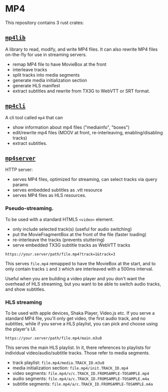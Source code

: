 # MP4

This repository contains 3 rust crates:

## [`mp4lib`](mp4lib/)

A library to read, modify, and write MP4 files. It can also rewrite MP4 files
on-the-fly for use in streaming servers.

- remap MP4 file to have MovieBox at the front
- interleave tracks
- split tracks into media segments
- generate media initialization section
- generate HLS manifest
- extract subtitles and rewrite from TX3G to WebVTT or SRT format.

## [`mp4cli`](mp4cli/)

A cli tool called `mp4` that can

- show information about mp4 files ("mediainfo", "boxes")
- edit/rewrite mp4 files (MOOV at front, re-interleaving, enabling/disabling tracks)
- extract subtitles.

## [`mp4server`](mp4server/)

HTTP server:

- serves MP4 files, optimized for streaming, can select tracks via query params
- serves embedded subtitles as .vtt resource
- serves MP4 files as HLS resources.

### Pseudo-streaming.

To be used with a standard HTML5 `<video>` element.

- only include selected track(s) (useful for audio switching)
- put the MovieFragmentBox at the front of the file (faster loading)
- re-interleave the tracks (prevents stuttering)
- serve embedded TX3G subtitle tracks as WebVTT tracks

```
https://your.server/path/file.mp4?track=1&track=3
```
This serves `file.mp4` remapped to have the MovieBox at the start, and to only
contain tracks `1` and `3` which are interleaved with a 500ms interval.

Useful when you are building a video player and you don't want the overhead of
HLS streaming, but you want to be able to switch audio tracks, and show
subtitles.

### HLS streaming

To be used with apple devices, Shaka Player, Video.js etc. If you serve
a standard MP4 file, you'll only get video, the first audio track, and
no subtitles, while if you serve a HLS playlist, you can pick and
choose using the player's UI.

```
https://your.server/path/file.mp4/main.m3u8
```
This serves the main HLS playlist. In it, there references to playlists for individual
video/audio/subtitle tracks. Those refer to media segments.

- track playlist: `file.mp4/media.TRACK_ID.m3u8`
- media initialization section: `file.mp4/init.TRACK_ID.mp4`
- video segments: `file.mp4/v/c.TRACK_ID.FROMSAMPLE-TOSAMPLE.mp4`
- audio segments: `file.mp4/a/c.TRACK_ID.FROMSAMPLE-TOSAMPLE.m4a`
- subtitle segments: `file.mp4/a/c.TRACK_ID.FROMSAMPLE-TOSAMPLE.m4a`

